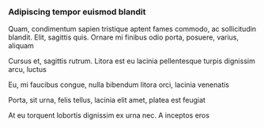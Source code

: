 ### Adipiscing tempor euismod blandit

Quam, condimentum sapien tristique aptent fames commodo, ac sollicitudin blandit. Elit, sagittis quis. Ornare mi finibus odio porta, posuere, varius, aliquam

Cursus et, sagittis rutrum. Litora est eu lacinia pellentesque turpis dignissim arcu, luctus

Eu, mi faucibus congue, nulla bibendum litora orci, lacinia venenatis

Porta, sit urna, felis tellus, lacinia elit amet, platea est feugiat

At eu torquent lobortis dignissim ex urna nec. A inceptos eros


